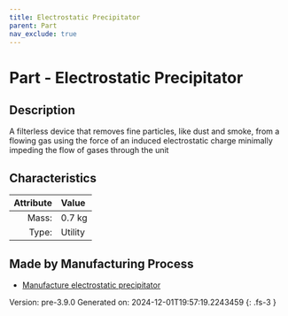 ```yaml
---
title: Electrostatic Precipitator
parent: Part
nav_exclude: true
---
```

# Part - Electrostatic Precipitator

## Description
A filterless device that removes fine particles,&#10;&#9;&#9;&#9;like dust and smoke, from a flowing gas using the force of&#10;&#9;&#9;&#9;an induced electrostatic charge minimally impeding the&#10;&#9;&#9;&#9;flow of gases through the unit

## Characteristics

| Attribute      | Value |
|--------:|:------|
|Mass:|0.7 kg|
|Type:|Utility|

## Made by Manufacturing Process

- [Manufacture electrostatic precipitator](../process/manufacture-electrostatic-precipitator.html)



Version: pre-3.9.0 Generated on: 2024-12-01T19:57:19.2243459
{: .fs-3 }

